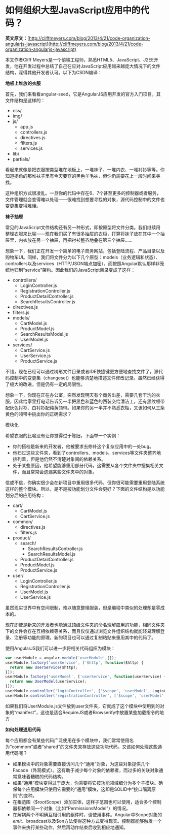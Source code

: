 # 如何组织大型JavaScript应用中的代码？

**英文原文：**[http://cliffmeyers.com/blog/2013/4/21/code-organization-angularjs-javascript](http://cliffmeyers.com/blog/2013/4/21/code-organization-angularjs-javascript)   

本文作者Cliff Meyers是一个前端工程师，熟悉HTML5、JavaScript、J2EE开发，他在开发过程中总结了自己在应对JavaScript应用越来越庞大情况下的文件结构，深得其他开发者认可。以下为CSDN编译：      

**地板上堆放的衣服**  

首先，我们来看看angular-seed，它是AngularJS应用开发的官方入门项目，其文件结构是这样的：    
  * css/
  * img/
  * js/
    * app.js
    * controllers.js
    * directives.js
    * filters.js
    * services.js
  * lib/
  * partials/  

看起来就像是把衣服按类型堆在地板上，一堆袜子、一堆内衣、一堆衬衫等等。你知道拐角的那堆袜子里有今天要穿的黑色羊毛袜，但你仍需要花上一段时间来寻找。   

这种组织方式很凌乱。一旦你的代码中存在6、7个甚至更多的控制器或者服务，文件管理就会变得难以处理——很难找到想要寻找的对象，源代码控制中的文件也变更集变得难懂。   

**袜子抽屉**

常见的JavaScript文件结构还有另一种形式，即按原型将文件分类。我们继续用整理衣服来比喻——现在我们买了有很多抽屉的衣柜，打算将袜子放在其中一个抽屉里，内衣放在另一个抽屉，再把衬衫整齐地叠在第三个抽屉……  

想象一下，我们正在开发一个简单的电子商务网站，包括登陆流程、产品目录以及购物车UI。同样，我们将文件分为以下几个原型：models（业务逻辑和状态）、controllers以及services（HTTP/JSON端点加密），而按照Angular默认那样非笼统地归到“service”架构。因此我们的JavaScript目录变成了这样：   
* controllers/
  * LoginController.js
  * RegistrationController.js
  * ProductDetailController.js
  * SearchResultsController.js
* directives.js
* filters.js
* models/
  * CartModel.js
  * ProductModel.js
  * SearchResultsModel.js
  * UserModel.js
* services/
  * CartService.js
  * UserService.js
  * ProductService.js

不错，现在已经可以通过树形文件目录或者IDE快捷键更方便地查找文件了，源代码控制中的变更集（changeset）也能够清楚地描述文件修改记录。虽然已经获得了极大的改进，但是仍有一定的局限性。  

想象一下，你现在正在办公室，突然发现明天有个商务出差，需要几套干洗的衣服，因此给家里打电话告诉另一半把黑色和蓝色的西装交给清洁工，还有黑纹领带配灰色衬衫、白衬衫配纯黄领带。如果你的另一半并不熟悉衣柜，又该如何从三条黄色的领带中挑出你的正确需求？   

模块化   

希望衣服的比喻没有让你觉得过于陈旧，下面举一个实例：  
* 你的搭档是新来的开发者，他被要求去修补这个复杂应用中的一处bug。
* 他扫过这些文件夹，看到了controllers、models、services等文件夹整齐地排列着，但是他仍然不清楚对象间的依赖关系。
* 处于某些原因，他希望能够重用部分代码，这需要从各个文件夹中搜集相关文件，而且常常会遗漏某些文件夹中的对象。
  
信或不信，你确实很少会在新项目中重用很多代码，但你很可能需要重用登陆系统这样的整个模块。所以，是不是按功能划分文件会更好？下面的文件结构是以功能划分后的应用结构：   
* cart/
  * CartModel.js
  * CartService.js
* common/
  * directives.js
  * filters.js
* product/
  * search/
    * SearchResultsController.js
    * SearchResultsModel.js
  * ProductDetailController.js
  * ProductModel.js
  * ProductService.js
* user/
  * LoginController.js
  * RegistrationController.js
  * UserModel.js
  * UserService.js

虽然现实世界中有空间限制，难以随意整理服装，但是编程中类似的处理却是零成本的。  

现在即使是新来的开发者也能通过顶级文件夹的命名理解应用的功能，相同文件夹下的文件会存在互相依赖等关系，而且仅仅通过浏览文件组织结构就能轻易理解登录、注册等功能的原理。新的项目也可以通过复制粘贴来重用其中的代码了。   

使用AngularJS我们可以进一步将相关代码组织为模块：   
```js
var userModule = angular.module('userModule',[]);   
userModule.factory('userService', ['$http', function($http) { 
  return new UserService($http); 
}]);    
userModule.factory('userModel', ['userService', function(userService) { 
  return new UserModel(userService); 
}]);    
userModule.controller('loginController', ['$scope', 'userModel', LoginController]);  
userModule.controller('registrationController', ['$scope', 'userModel', RegistrationController]);
```
如果我们将UserModule.js文件放到user文件夹，它就成了这个模块中使用到的对象的“manifest”，这也是适合RequireJS或者Browserify中放置某些加载指令的地方  


**如何处理通用代码**  

每个应用都会有某些代码广泛使用在多个模块中，我们常常使用名为“commom”或者“shared”的文件夹来存放这些功能代码。又该如何处理这些通用代码呢？  
* 如果模块中的对象需要直接访问几个“通用”对象，为这些对象提供几个Facade（外观模式）。这有助于减少每个对象的依赖者，而过多的关联对象通常意味着糟糕的代码结构。
* 如果“通用”模块变得过于庞大，你需要将它按功能领域细分为多个子模块。确保每个应用模块只使用它需要的“通用”模块，这即是SOLID中“接口隔离原则”的变种。
* 在根范围（$rootScope）添加实体，这样子范围也可以使用，适合多个控制器都依赖同一个对象（比如“PermissionsModel”）的情况。
* 在解耦两个不明确互相引用的组件时，请使用事件。Angular中Scope对象的$emit、$broadcast以及$on方法使得这种方式变得现实。控制器能够触发一个事件来执行某些动作，然后再动作结束后收到相应地通知。  